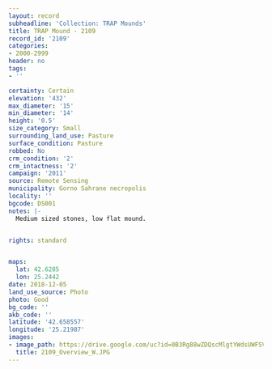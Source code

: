 ```yaml
---
layout: record
subheadline: 'Collection: TRAP Mounds'
title: TRAP Mound - 2109
record_id: '2109'
categories:
- 2000-2999
header: no
tags:
- ''

certainty: Certain
elevation: '432'
max_diameter: '15'
min_diameter: '14'
height: '0.5'
size_category: Small
surrounding_land_use: Pasture
surface_condition: Pasture
robbed: No
crm_condition: '2'
crm_intactness: '2'
campaign: '2011'
source: Remote Sensing
municipality: Gorno Sahrane necropolis
locality: ''
bgcode: DS001
notes: |-
  Medium sized stones, low flat mound.


rights: standard


maps:
  lat: 42.6285
  lon: 25.2442
date: 2018-12-05
land_use_source: Photo
photo: Good
bg_code: ''
akb_code: ''
latitude: '42.658557'
longitude: '25.21987'
images:
- image_path: https://drive.google.com/uc?id=0B3Rg88wZDQscMlgtYWdsUWFSVE0
  title: 2109_Overview_W.JPG
---
```

